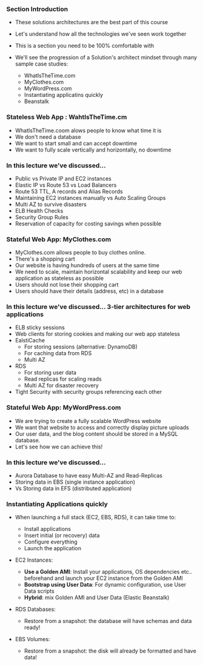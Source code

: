 ### Section Introduction
- These solutions architectures are the best part of this course
- Let's understand how all the technologies we've seen work together
- This is a section you need to be 100% comfortable with

- We'll see the progression of a Solution's architect mindset through many sample case studies:
  - WhatIsTheTime.com
  - MyClothes.com
  - MyWordPress.com
  - Instantiating applicatins quickly
  - Beanstalk

### Stateless Web App : WahtlsTheTime.cm
- WhatIsTheTime.coom alows people to know what time it is
- We don't need a database
- We want to start small and can accept downtime
- We want to fully scale vertically and horizontally, no downtime

### In this lecture we've discussed...
- Public vs Private IP and EC2 instances
- Elastic IP vs Route 53 vs Load Balancers
- Route 53 TTL, A records and Alias Records
- Maintaining EC2 instances manually vs Auto Scaling Groups
- Multi AZ to survive disasters
- ELB Health Checks
- Security Group Rules
- Reservation of capacity for costing savings when possible

### Stateful Web App: MyClothes.com
- MyClothes.com allows people to buy clothes online.
- There's a shopping cart
- Our website is having hundreds of users at the same time
- We need to scale, maintain horizontal scalability and keep our web application as stateless as possible
- Users should not lose their shopping cart
- Users should have their details (address, etc) in a database

### In this lecture we've discussed... 3-tier architectures for web applications
- ELB sticky sessions
- Web clients for storing cookies and making our web app stateless
- EalstiCache
  - For storing sessions (alternative: DynamoDB)
  - For caching data from RDS
  - Multi AZ
- RDS
  - For storing user data
  - Read replicas for scaling reads
  - Multi AZ for disaster recovery
- Tight Security with security groups referencing each other

### Stateful Web App: MyWordPress.com
- We are trying to create a fully scalable WordPress website
- We want that website to access and correctly display picture uploads
- Our user data, and the blog content should be stored in a MySQL database.
- Let's see how we can achieve this!

### In this lecture we've discussed...
- Aurora Database to have easy Multi-AZ and Read-Replicas
- Storing data in EBS (single instance application)
- Vs Storing data in EFS (distributed application)

### Instantiating Applications quickly
- When launching a full stack (EC2, EBS, RDS), it can take time to:
  - Install applications
  - Insert initial (or recovery) data
  - Configure everything
  - Launch the application

- EC2 Instances:
  - **Use a Golden AMI**: Install your applications, OS dependencies etc.. beforehand and launch your EC2 instance from the Golden AMI
  - **Bootstrap using User Data**: For dynamic configuration, use User Data scripts
  - **Hybrid**: mix Golden AMI and User Data (Elastic Beanstalk)
- RDS Databases:
  - Restore from a snapshot: the database will have schemas and data ready!
- EBS Volumes:
  - Restore from a snapshot: the disk will already be formatted and have data!